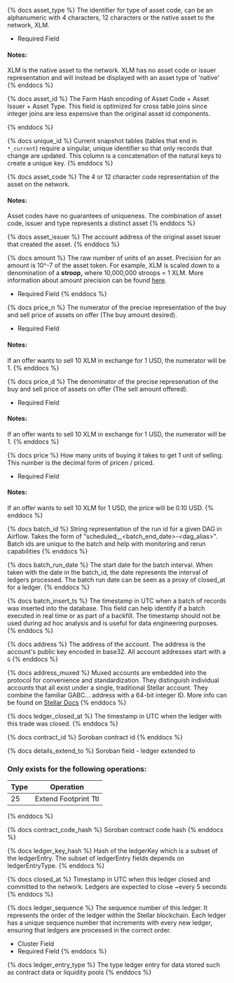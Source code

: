 [comment]: < Universal >

{% docs asset_type %}
The identifier for type of asset code, can be an alphanumeric with 4 characters, 12 characters or the native asset to the network, XLM.

- Required Field

#### Notes:

XLM is the native asset to the network. XLM has no asset code or issuer representation and will instead be displayed with an asset type of 'native'
{% enddocs %}

{% docs asset_id %}
The Farm Hash encoding of Asset Code + Asset Issuer + Asset Type. This field is optimized for cross table joins since integer joins are less expensive than the original asset id components.

{% enddocs %}

{% docs unique_id %}
Current snapshot tables (tables that end in `*_current`) require a singular, unique identifier so that only records that change are updated. This column is a concatenation of the natural keys to create a unique key.
{% enddocs %}

{% docs asset_code %}
The 4 or 12 character code representation of the asset on the network.

#### Notes:

Asset codes have no guarantees of uniqueness. The combination of asset code, issuer and type represents a distinct asset
{% enddocs %}

{% docs asset_issuer %}
The account address of the original asset issuer that created the asset.
{% enddocs %}

{% docs amount %}
The raw number of units of an asset. Precision for an amount is 10^-7 of the asset token. For example, XLM is scaled down to a denomination of a **stroop,** where 10,000,000 stroops = 1 XLM. More information about amount precision can be found [here](https://developers.stellar.org/docs/fundamentals-and-concepts/stellar-data-structures/assets#amount-precision).

- Required Field
  {% enddocs %}

{% docs price_n %}
The numerator of the precise representation of the buy and sell price of assets on offer (The buy amount desired).

- Required Field

#### Notes:

If an offer wants to sell 10 XLM in exchange for 1 USD, the numerator will be 1.
{% enddocs %}

{% docs price_d %}
The denominator of the precise represenation of the buy and sell price of assets on offer (The sell amount offered).

- Required Field

#### Notes:

If an offer wants to sell 10 XLM in exchange for 1 USD, the numerator will be 1.
{% enddocs %}

{% docs price %}
How many units of buying it takes to get 1 unit of selling. This number is the decimal form of pricen / priced.

- Required Field

#### Notes:

If an offer wants to sell 10 XLM for 1 USD, the price will be 0.10 USD.
{% enddocs %}

{% docs batch_id %}
String representation of the run id for a given DAG in Airflow. Takes the form of "scheduled__<batch_end_date>-<dag_alias>". Batch ids are unique to the batch and help with monitoring and rerun capabilities
{% enddocs %}

{% docs batch_run_date %}
The start date for the batch interval. When taken with the date in the batch_id, the date represents the interval of ledgers processed. The batch run date can be seen as a proxy of closed_at for a ledger.
{% enddocs %}

{% docs batch_insert_ts %}
The timestamp in UTC when a batch of records was inserted into the database. This field can help identify if a batch executed in real time or as part of a backfill. The timestamp should not be used during ad hoc analysis and is useful for data engineering purposes.
{% enddocs %}

{% docs address %}
The address of the account. The address is the account's public key encoded in base32. All account addresses start with a `G`
{% enddocs %}

{% docs address_muxed %}
Muxed accounts are embedded into the protocol for convenience and standardization. They distinguish individual accounts that all exist under a single, traditional Stellar account. They combine the familiar GABC… address with a 64-bit integer ID. More info can be found on [Stellar Docs](https://developers.stellar.org/docs/encyclopedia/pooled-accounts-muxed-accounts-memos#muxed-accounts)
{% enddocs %}

{% docs ledger_closed_at %}
The timestamp in UTC when the ledger with this trade was closed.
{% enddocs %}

{% docs contract_id %}
Soroban contract id
{% enddocs %}


{% docs details_extend_to %}
Soroban field - ledger extended to

### Only exists for the following operations:

| Type | Operation            |
| ---- | -------------------- |
| 25   | Extend Footprint Ttl |

{% enddocs %}

{% docs contract_code_hash %}
Soroban contract code hash
{% enddocs %}

{% docs ledger_key_hash %}
Hash of the ledgerKey which is a subset of the ledgerEntry. The subset of ledgerEntry fields depends on ledgerEntryType.
{% enddocs %}

{% docs closed_at %}
Timestamp in UTC when this ledger closed and committed to the network. Ledgers are expected to close ~every 5 seconds
{% enddocs %}

{% docs ledger_sequence %}
The sequence number of this ledger. It represents the order of the ledger within the Stellar blockchain. Each ledger has a unique sequence number that increments with every new ledger, ensuring that ledgers are processed in the correct order.

- Cluster Field
- Required Field
{% enddocs %}

{% docs ledger_entry_type %}
The type ledger entry for data stored such as contract data or liquidity pools
{% enddocs %}
